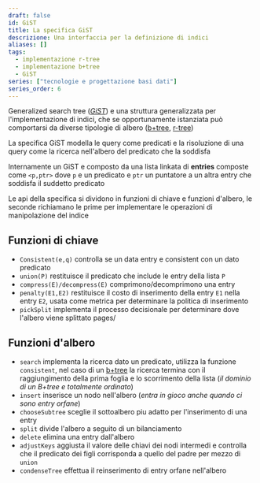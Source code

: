 ```yaml
---
draft: false
id: GiST
title: La specifica GiST
descrizione: Una interfaccia per la definizione di indici
aliases: []
tags:
  - implementazione r-tree
  - implementazione b+tree
  - GiST
series: ["tecnologie e progettazione basi dati"]
series_order: 6
---
```


Generalized search tree (*[GiST](https://en.wikipedia.org/wiki/GiST)*) e una struttura generalizzata per l'implementazione di indici, che se opportunamente istanziata può comportarsi da diverse tipologie di albero ([b+tree](pages/tecnologie_basi_dati/b+tree.md), [r-tree](pages/tecnologie_basi_dati/r-tree.md))

La specifica GiST modella le query come predicati e la risoluzione di una query come la ricerca nell'albero del predicato che la soddisfa

Internamente un GiST e composto da una lista linkata di **entries** composte come `<p,ptr>` dove `p` e un predicato e `ptr` un puntatore a un altra entry che soddisfa il suddetto predicato

Le api della specifica si dividono in funzioni di chiave e funzioni d'albero, le seconde richiamano le prime per implementare le operazioni di manipolazione del indice

## Funzioni di chiave

- `Consistent(e,q)` controlla se un data entry e consistent con un dato predicato
- `union(P)` restituisce il predicato che include le entry della lista `P`
- `compress(E)/decompress(E)` comprimono/decomprimono una entry
- `penalty(E1,E2)` restituisce il costo di inserimento della entry `E1` nella entry `E2`, usata come metrica per determinare la politica di inserimento
- `pickSplit` implementa il processo decisionale per determinare dove l'albero viene splittato
pages/
## Funzioni d'albero

- `search` implementa la ricerca dato un predicato, utilizza la funzione `consistent`, nel caso di un  [b+tree](pages/tecnologie_basi_dati/b+tree.md) la ricerca termina con il raggiungimento della prima foglia e lo scorrimento della lista (*il dominio di un B+tree e totalmente ordinato*)
- `insert` inserisce un nodo nell'albero (*entra in gioco anche quando ci sono entry orfane*)
- `chooseSubtree` sceglie il sottoalbero piu adatto per l'inserimento di una entry
- `split` divide l'albero a seguito di un bilanciamento
- `delete` elimina una entry dall'albero
- `adjustKeys` aggiusta il valore delle chiavi dei nodi intermedi e controlla che il predicato dei figli corrisponda a quello del padre per mezzo di `union`
- `condenseTree` effettua il reinserimento di entry orfane nell'albero

